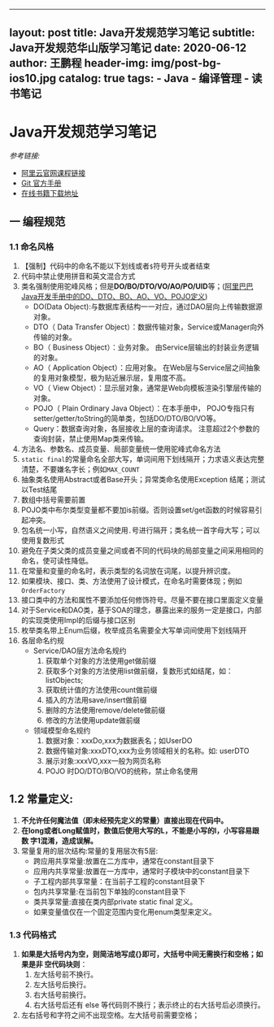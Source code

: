 
---
layout:     post
title:      Java开发规范学习笔记
subtitle:   Java开发规范华山版学习笔记
date:       2020-06-12
author:     王鹏程
header-img: img/post-bg-ios10.jpg
catalog: true
tags:
    - Java
    - 编译管理
    - 读书笔记
---

# Java开发规范学习笔记

_参考链接:_
- [阿里云官网课程链接](https://edu.aliyun.com/course/417?spm=5176.10731460.0.0.280639f4xpKm4n)
- [Git 官方手册](https://github.com/chjw8016/alibaba-java-style-guide)
- [在线书籍下载地址](https://edu.aliyun.com/course/417/material/24016/download?spm=5176.10731542.0.0.4a8c52bb9jM9Ji)

## 一 编程规范

### 1.1 命名风格
1. 【强制】代码中的命名不能以下划线或者`$`符号开头或者结束
2. 代码中禁止使用拼音和英文混合方式
3. 类名强制使用驼峰风格；但是**DO/BO/DTO/VO/AO/PO/UID**等；([阿里巴巴Java开发手册中的DO、DTO、BO、AO、VO、POJO定义](https://www.cnblogs.com/EasonJim/p/7967999.html))
    - DO(Data Object):与数据库表结构一一对应，通过DAO层向上传输数据源对象。
    - DTO（ Data Transfer Object）：数据传输对象，Service或Manager向外传输的对象。
    - BO（ Business Object）：业务对象。 由Service层输出的封装业务逻辑的对象。
    - AO（ Application Object）：应用对象。 在Web层与Service层之间抽象的复用对象模型，极为贴近展示层，复用度不高。
    - VO（ View Object）：显示层对象，通常是Web向模板渲染引擎层传输的对象。
    - POJO（ Plain Ordinary Java Object）：在本手册中， POJO专指只有setter/getter/toString的简单类，包括DO/DTO/BO/VO等。
    - Query：数据查询对象，各层接收上层的查询请求。 注意超过2个参数的查询封装，禁止使用Map类来传输。
4. 方法名、参数名、成员变量、局部变量统一使用驼峰式命名方法
5. `static final`的常量命名全部大写，单词间用下划线隔开；力求语义表达完整清楚，不要嫌名字长；例如`MAX_COUNT`
6. 抽象类名使用Abstract或者Base开头；异常类命名使用Exception 结尾；测试以Test结尾
7. 数组中括号需要前置
8. POJO类中布尔类型变量都不要加is前缀。否则设置set/get函数的时候容易引起冲突。
9. 包名统一小写，自然语义之间使用`.`号进行隔开；类名统一首字母大写；可以使用复数形式
10. 避免在子类父类的成员变量之间或者不同的代码块的局部变量之间采用相同的命名，使可读性降低。
11. 在常量和变量的命名时，表示类型的名词放在词尾，以提升辨识度。
12. 如果模块、接口、类、方法使用了设计模式，在命名时需要体现；例如`OrderFactory`
13. 接口类中的方法和属性不要添加任何修饰符号。尽量不要在接口里面定义变量
14. 对于Service和DAO类，基于SOA的理念，暴露出来的服务一定是接口，内部的实现类使用Impl的后缀与接口区别
15. 枚举类名带上Enum后缀，枚举成员名需要全大写单词间使用下划线隔开
16. 各层命名约规
    - Service/DAO层方法命名规约 
        1. 获取单个对象的方法使用get做前缀
        2. 获取多个对象的方法使用list做前缀，复数形式如结尾，如：listObjects;
        3. 获取统计值的方法使用count做前缀
        4. 插入的方法用save/insert做前缀
        5. 删除的方法使用remove/delete做前缀
        6. 修改的方法使用update做前缀
    - 领域模型命名规约
        1. 数据对象：xxxDo,xxx为数据表名；如UserDO
        2. 数据传输对象:xxxDTO,xxx为业务领域相关的名称。如: userDTO
        3. 展示对象:xxxVO,xxx一般为网页名称
        4. POJO 时DO/DTO/BO/VO的统称，禁止命名使用

## 1.2 常量定义:
1. **不允许任何魔法值（即未经预先定义的常量）直接出现在代码中。**
2. **在long或者Long赋值时，数值后使用大写的L，不能是小写的l，小写容易跟数 字1混淆，造成误解。**
3. 常量复用的层次结构:常量的复用层次有5层:
    - 跨应用共享常量:放置在二方库中，通常在constant目录下
    - 应用内共享常量:放置在一方库中，通常时子模块中的constant目录下
    - 子工程内部共享常量：在当前子工程的constant目录下
    - 包内共享常量:在当前包下单独的constant目录下
    - 类共享常量:直接在类内部private static final 定义。
    - 如果变量值仅在一个固定范围内变化用enum类型来定义。 

### 1.3 代码格式
1. **如果是大括号内为空，则简洁地写成{}即可，大括号中间无需换行和空格；如果是非 空代码块则**： 
    1. 左大括号前不换行。  
    2. 左大括号后换行。
    3. 右大括号前换行。  
    4. 右大括号后还有 else 等代码则不换行；表示终止的右大括号后必须换行。
2. 左右括号和字符之间不出现空格。左大括号前需要空格；




